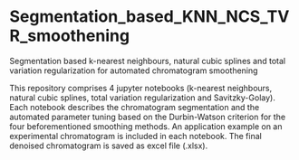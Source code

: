 # Segmentation_based_KNN_NCS_TVR_smoothening
Segmentation based k-nearest neighbours, natural cubic splines and total variation regularization for automated chromatogram smoothening

This repository comprises 4 jupyter notebooks (k-nearest neighbours, natural cubic splines, total variation regularization and Savitzky-Golay). Each notebook describes the chromatogram segmentation and the automated parameter tuning based on the Durbin-Watson criterion for the four beforementioned smoothing methods. An application example on an experimental chromatogram is included in each notebook. The final denoised chromatogram is saved as excel file (.xlsx).  
